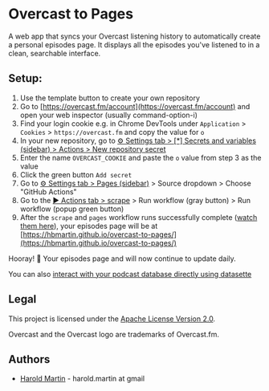 # Overcast to Pages

A web app that syncs your Overcast listening history to automatically create a personal episodes page. It displays all the episodes you've listened to in a clean, searchable interface.

## Setup:

1. Use the template button to create your own repository
2. Go to [https://overcast.fm/account](https://overcast.fm/account) and open your web inspector (usually command-option-i)
3. Find your login cookie e.g. in Chrome DevTools under `Application` > `Cookies` > `https://overcast.fm` and copy the value for `o`
4. In your new repository, go to [⚙️ Settings tab > [*] Secrets and variables  (sidebar) > Actions > New repository secret](https://github.com/hbmartin/overcast-to-pages/settings/secrets/actions/new)
5. Enter the name `OVERCAST_COOKIE` and paste the `o` value from step 3 as the value
6. Click the green button `Add secret`
7. Go to [⚙️ Settings tab > Pages (sidebar)](https://github.com/hbmartin/overcast-to-pages/settings/pages) > Source dropdown > Choose "GitHub Actions"
8. Go to the [▶️ Actions tab > scrape](https://github.com/hbmartin/overcast-to-pages/actions/workflows/scrape.yml) > Run workflow (gray button) > Run workflow (popup green button)
9. After the `scrape` and `pages` workflow runs successfully complete ([watch them here](https://github.com/hbmartin/overcast-to-pages/actions)), your episodes page will be at [https://hbmartin.github.io/overcast-to-pages/](https://hbmartin.github.io/overcast-to-pages/)

Hooray! 🎉 Your episodes page and will now continue to update daily.

You can also [interact with your podcast database directly using datasette](https://lite.datasette.io/?install=datasette-mp3-audio&url=https://hbmartin.github.io/overcast-to-pages/overcast.db#/overcast/)

## Legal

This project is licensed under the [Apache License Version 2.0](LICENSE.txt).

Overcast and the Overcast logo are trademarks of Overcast.fm.

## Authors

* [Harold Martin](https://www.linkedin.com/in/harold-martin-98526971/) - harold.martin at gmail
